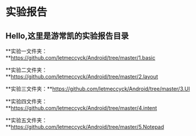 # 实验报告

## Hello,这里是游常凯的实验报告目录 



**实验一文件夹：**https://github.com/letmeccyck/Android/tree/master/1.basic

**实验二文件夹：**https://github.com/letmeccyck/Android/tree/master/2.layout

**实验三文件夹：**https://github.com/letmeccyck/Android/tree/master/3.UI

**实验四文件夹：**https://github.com/letmeccyck/Android/tree/master/4.intent

**实验五文件夹：**https://github.com/letmeccyck/Android/tree/master/5.Notepad
